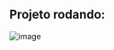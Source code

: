 ## Projeto rodando:

![image](https://github.com/user-attachments/assets/e9cbde14-da80-48ab-911b-2a19b57d6fdc)
